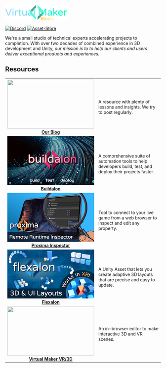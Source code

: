 [![# Virtual Maker Studio](images/virtual-maker-studio-logo.png)](https://www.virtualmaker.dev?utm_source=company_readme)

[![Discord](https://img.shields.io/discord/939721153688264824.svg?label=&logo=discord&logoColor=ffffff&color=7389D8&labelColor=6A7EC2)](https://discord.gg/VM9cWJ9rjH) [![Asset-Store](https://img.shields.io/badge/_-Asset%20Store-white?logo=unity&labelColor=black)](https://assetstore.unity.com/publishers/72095)

We're a small studio of technical experts accelerating projects to completion. With over two decades of combined experience in 3D development and Unity, *our mission is to to help our clients and users deliver exceptional products and experiences.*

<!--
Be sure to check out:

- [**Our Blog:**](https://www.virtualmaker.dev?utm_source=company_readme) A resource with plenty of lessons and insights. We try to post regularly.

- [**Buildalon:**](https://www.buildalon.com/?utm_source=company_readme) A comprehensive suite of automation tools to help developers build, test, and deploy their projects faster.

<div align="center">
  
  [![Buildalon](images/buildalon-banner.png)](https://www.buildalon.dev?utm_source=company_readme)
</div>

- [**Proxima Inspector:**](https://www.unityproxima.com/?utm_source=company_readme) Tool to connect to your live game from a web browser to inspect and edit any property.

<div align="center">

  [![Proxima](images/proxima-banner.png)](https://www.unityproxima.com/?utm_source=company_readme)
</div>

- [**Flexalon:**](https://www.flexalon.com/?utm_source=company_readme) A Unity Asset that lets you create adaptive 3D layouts that are precise and easy to update.

<div align="center">

  [![Flexalon](images/flexalon-banner.png)](https://www.flexalon.com/?utm_source=company_readme)
</div>
  
- [**Virtual Maker VR/3D:**](https://www.virtualmaker.net/?utm_source=company_readme) An in-browser editor to make interactive 3D and VR scenes.

-->

## Resources

| | |
|:---:|:---|
| <img width="281" height="158" src="https://www.virtualmaker.dev/images/virtual-maker-studio-social.png" /> <br> [**Our Blog**](https://www.virtualmaker.dev?utm_source=company_readme) | A resource with plenty of lessons and insights. We try to post regularly. |
| [![Buildalon](images/buildalon-banner.png)](https://www.buildalon.dev?utm_source=company_readme) <br> [**Buildalon**](https://www.buildalon.com/?utm_source=company_readme) | A comprehensive suite of automation tools to help developers build, test, and deploy their projects faster. |
| [![Proxima](images/proxima-banner.png)](https://www.unityproxima.com/?utm_source=company_readme) <br> [**Proxima Inspector**](https://www.unityproxima.com/?utm_source=company_readme) | Tool to connect to your live game from a web browser to inspect and edit any property. |
| [![Flexalon](images/flexalon-banner.png)](https://www.flexalon.com/?utm_source=company_readme) <br> [**Flexalon**](https://www.flexalon.com/?utm_source=company_readme) | A Unity Asset that lets you create adaptive 3D layouts that are precise and easy to update. |
| <img width="281" height="158" src="https://www.virtualmaker.dev/images/virtualmaker.png"> <br> [**Virtual Maker VR/3D**](https://www.virtualmaker.net/?utm_source=company_readme) | An in-browser editor to make interactive 3D and VR scenes. |
